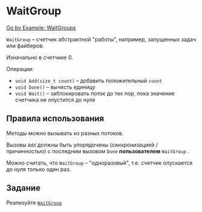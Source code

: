 # WaitGroup

[Go by Example: WaitGroups](https://gobyexample.com/waitgroups)

`WaitGroup` – счетчик абстрактной "работы", например, запущенных задач или файберов.

Изначально в счетчике 0.

Операции:
- `void Add(size_t count)` – добавить положительный `count`
- `void Done()` – вычесть единицу
- `void Wait()` – заблокировать поток до тех пор, пока значение счетчика не опустится до нуля

## Правила использования

Методы можно вызывать из разных потоков.

Вызовы `Add` должны быть упорядочены (синхронизацией / причинностью) с последним вызовом `Done` **пользователем** `WaitGroup` .

Можно считать, что `WaitGroup` – "одноразовый", т.е. счетчик опускается до нуля только один раз.

## Задание

Реализуйте [`WaitGroup`](wait_group.hpp)
